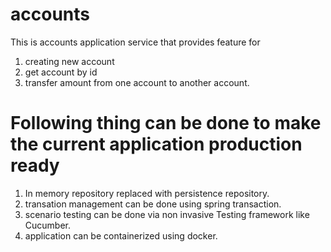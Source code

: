 # accounts
This is accounts application service that provides feature for
1) creating new account
2) get account by id
3) transfer amount from one account to another account.

# Following thing can be done to make the current application production ready
1) In memory repository replaced with persistence repository.
2) transation management can be done using spring transaction.
3) scenario testing can be done via non invasive Testing framework like Cucumber.
4) application can be containerized using docker.
